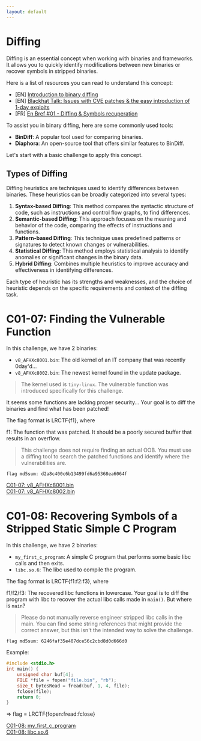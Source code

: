 ```yaml
---
layout: default
---
```


# Diffing

Diffing is an essential concept when working with binaries and frameworks. It allows you to quickly identify modifications between new binaries or recover symbols in stripped binaries.

Here is a list of resources you can read to understand this concept:  
- [EN] [Introduction to binary diffing](https://www.orangecyberdefense.com/be/blog/introduction-to-binary-diffing-part-2)
- [EN] [Blackhat Talk: Issues with CVE patches & the easy introduction of 1-day exploits](https://www.blackhat.com/presentations/bh-usa-09/OH/BHUSA09-Oh-DiffingBinaries-SLIDES.pdf)
- [FR] [En Bref #01 - Diffing & Symbols recuperation](https://www.youtube.com/watch?v=owDu_ULlzfk)

To assist you in binary diffing, here are some commonly used tools:
- **BinDiff**: A popular tool used for comparing binaries.
- **Diaphora**: An open-source tool that offers similar features to BinDiff.

Let's start with a basic challenge to apply this concept.

## Types of Diffing

Diffing heuristics are techniques used to identify differences between binaries. These heuristics can be broadly categorized into several types:

1. **Syntax-based Diffing**: This method compares the syntactic structure of code, such as instructions and control flow graphs, to find differences.
2. **Semantic-based Diffing**: This approach focuses on the meaning and behavior of the code, comparing the effects of instructions and functions.
3. **Pattern-based Diffing**: This technique uses predefined patterns or signatures to detect known changes or vulnerabilities.
4. **Statistical Diffing**: This method employs statistical analysis to identify anomalies or significant changes in the binary data.
5. **Hybrid Diffing**: Combines multiple heuristics to improve accuracy and effectiveness in identifying differences.

Each type of heuristic has its strengths and weaknesses, and the choice of heuristic depends on the specific requirements and context of the diffing task.

# C01-07: Finding the Vulnerable Function

In this challenge, we have 2 binaries: 
- `v8_AFHXc8001.bin`: The old kernel of an IT company that was recently 0day'd...
- `v8_AFHXc8002.bin`: The newest kernel found in the update package.

> The kernel used is `tiny-linux`. The vulnerable function was introduced specifically for this challenge.

It seems some functions are lacking proper security...
Your goal is to diff the binaries and find what has been patched!

The flag format is LRCTF{f1}, where

f1: The function that was patched. It should be a poorly secured buffer that results in an overflow.

> This challenge does not require finding an actual OOB. You must use a diffing tool to search the patched functions and identify where the vulnerabilities are.

`flag md5sum: d2a8c400c6b13499fd6a95368ea6064f`

[C01-07: v8_AFHXc8001.bin](/assets/module/c01/07/v8_AFHXc8001.bin)  
[C01-07: v8_AFHXc8002.bin](/assets/module/c01/07/v8_AFHXc8002.bin)  

# C01-08: Recovering Symbols of a Stripped Static Simple C Program

In this challenge, we have 2 binaries:
- `my_first_c_program`: A simple C program that performs some basic libc calls and then exits.
- `libc.so.6`: The libc used to compile the program.

The flag format is LRCTF{f1:f2:f3}, where

f1/f2/f3: The recovered libc functions in lowercase. Your goal is to diff the program with libc to recover the actual libc calls made in `main()`. But where is `main`?

> Please do not manually reverse engineer stripped libc calls in the main. You can find some string references that might provide the correct answer, but this isn't the intended way to solve the challenge.

`flag md5sum: 6246faf35e407dce56c2cbd8d0d666d0`

Example:

```c
#include <stdio.h>
int main() {
    unsigned char buf[4];
    FILE *file = fopen("file.bin", "rb");
    size_t bytesRead = fread(buf, 1, 4, file);
    fclose(file);
    return 0;
}
```

=> flag = LRCTF{fopen:fread:fclose}

[C01-08: my_first_c_program](/assets/module/c01/08/my_first_c_program)  
[C01-08: libc.so.6](/assets/module/c01/08/libc.so.6)  